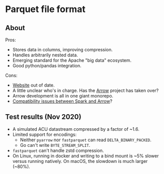 # Parquet file format

## About

Pros:

* Stores data in columns, improving compression.
* Handles arbitrarily nested data.
* Emerging standard for the Apache "big data" ecosystem.
* Good python/pandas integration.

Cons:

* [Website](https://parquet.apache.org) out of date.
* A little unclear who's in charge. Has the [Arrow](https://arrow.apache.org) project has taken over?
* Arrow development is all in one giant monorepo.
* [Compatibility issues between Spark and Arrow](https://issues.apache.org/jira/browse/ARROW-6057)?

## Test results (Nov 2020)

* A simulated ACU datastream compressed by a factor of ~1.6.
* Limited support for encodings:
    - Neither `pyarrow` nor `fastparquet` can read `DELTA_BINARY_PACKED`.
    - Go can't write `BYTE_STREAM_SPLIT`.
* `fastparquet` can't handle zstd compression.
* On Linux, running in docker and writing to a bind mount is ~5% slower versus running natively.
  On macOS, the slowdown is much larger (~80%).

